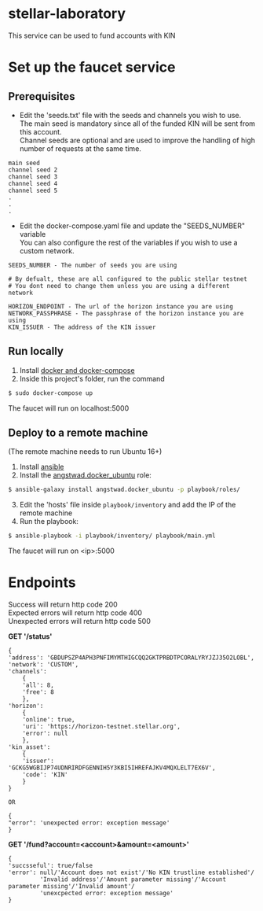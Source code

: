 # stellar-laboratory
This service can be used to fund accounts with KIN  

# Set up the faucet service  
## Prerequisites


* Edit the 'seeds.txt' file with the seeds and channels you wish to use.  
  The main seed is mandatory since all of the funded KIN will be sent from this account.  
  Channel seeds are optional and are used to improve the handling of high number of requests at the same time.
```
main seed  
channel seed 2  
channel seed 3  
channel seed 4  
channel seed 5  
.  
.  
.
```  
* Edit the docker-compose.yaml file and update the "SEEDS_NUMBER" variable  
  You can also configure the rest of the variables if you wish to use a custom network.  
```
SEEDS_NUMBER - The number of seeds you are using

# By defualt, these are all configured to the public stellar testnet
# You dont need to change them unless you are using a different network

HORIZON_ENDPOINT - The url of the horizon instance you are using
NETWORK_PASSPHRASE - The passphrase of the horizon instance you are using
KIN_ISSUER - The address of the KIN issuer
```

## Run locally
1. Install [docker and docker-compose](https://docs.docker.com/install/)
2. Inside this project's folder, run the command
```bash
$ sudo docker-compose up
```
The faucet will run on localhost:5000

## Deploy to a remote machine
(The remote machine needs to run Ubuntu 16+)  
1. Install [ansible](http://docs.ansible.com/ansible/latest/installation_guide/intro_installation.html)  
2. Install the [angstwad.docker_ubuntu](https://github.com/angstwad/docker.ubuntu) role:
```bash
$ ansible-galaxy install angstwad.docker_ubuntu -p playbook/roles/
```
3. Edit the 'hosts' file inside ```playbook/inventory``` and add the IP of the remote machine
4. Run the playbook:
```bash
$ ansible-playbook -i playbook/inventory/ playbook/main.yml
```
The faucet will run on <ip\>:5000

# Endpoints  
Success will return http code 200  
Expected errors will return http code 400  
Unexpected errors will return http code 500

**GET '/status'**  
```
{
'address': 'GBDUPSZP4APH3PNFIMYMTHIGCQQ2GKTPRBDTPCORALYRYJZJ35O2LOBL',
'network': 'CUSTOM',
'channels': 
    {
    'all': 8, 
    'free': 8
    },
'horizon': 
    {
    'online': true,
    'uri': 'https://horizon-testnet.stellar.org',
    'error': null
    },
'kin_asset': 
	{
    'issuer': 'GCKG5WGBIJP74UDNRIRDFGENNIH5Y3KBI5IHREFAJKV4MQXLELT7EX6V',
    'code': 'KIN'
    }
}

OR

{
"error": 'unexpected error: exception message'
}  

```

**GET '/fund?account=\<account\>&amount=\<amount\>'**
```
{
'succsseful': true/false
'error': null/'Account does not exist'/'No KIN trustline established'/
         'Invalid address'/'Amount parameter missing'/'Account parameter missing'/'Invalid amount'/
         'unexcpected error: exception message'
}
```

